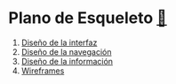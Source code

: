 # Plano de Esqueleto [:page_facing_up:](UX4-esqueleto.pdf)

1. [Diseño de la interfaz](interfaz.md)
2. [Diseño de la navegación](navegacion.md)
3. [Diseño de la información](diseno-informacion.md)
4. [Wireframes](wireframes.md)
